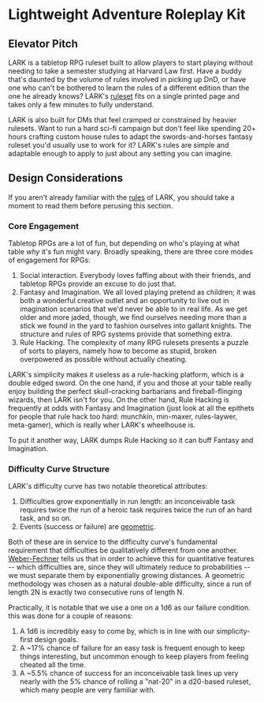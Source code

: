 # Lightweight Adventure Roleplay Kit

## Elevator Pitch

LARK is a tabletop RPG ruleset built to allow players to start playing without
needing to take a semester studying at Harvard Law first. Have a buddy that's
daunted by the volume of rules involved in picking up DnD, or have one who can't
be bothered to learn the rules of a different edition than the one he already
knows? LARK's [ruleset][rules] fits on a single printed page and takes only a
few minutes to fully understand.

LARK is also built for DMs that feel cramped or constrained by heavier
rulesets. Want to run a hard sci-fi campaign but don't feel like spending 20+
hours crafting custom house rules to adapt the swords-and-horses fantasy ruleset
you'd usually use to work for it? LARK's rules are simple and adaptable enough
to apply to just about any setting you can imagine.

## Design Considerations

If you aren't already familiar with the [rules][rules] of LARK, you should take
a moment to read them before perusing this section.

### Core Engagement

Tabletop RPGs are a lot of fun, but depending on who's playing at what table
*why* it's fun might vary. Broadly speaking, there are three core modes of
engagement for RPGs:

1. Social interaction. Everybody loves faffing about with their friends, and
tabletop RPGs provide an excuse to do just that.
1. Fantasy and Imagination. We all loved playing pretend as children; it was
both a wonderful creative outlet and an opportunity to live out in imagination
scenarios that we'd never be able to in real life. As we get older and more
jaded, though, we find ourselves needing more than a stick we found in the yard
to fashion ourselves into gallant knights. The structure and rules of RPG
systems provide that something extra.
1. Rule Hacking. The complexity of many RPG rulesets presents a puzzle of sorts
to players, namely how to become as stupid, broken overpowered as
possible without actually cheating.

LARK's simplicity makes it useless as a rule-hacking platform, which is a double
edged sword. On the one hand, if you and those at your table really enjoy
building the perfect skull-cracking barbarians and fireball-flinging wizards,
then LARK isn't for you. On the other hand, Rule Hacking is frequently at odds
with Fantasy and Imagination (just look at all the epithets for people that rule
hack too hard: munchkin, min-maxer, rules-laywer, meta-gamer), which is really
wher LARK's wheelhouse is.

To put it another way, LARK dumps Rule Hacking so it can buff Fantasy and
Imagination.

### Difficulty Curve Structure

LARK's difficulty curve has two notable theoretical attributes:

1. Difficulties grow exponentially in run length: an inconceivable task requires
twice the run of a heroic task requires twice the run of an hard task, and so
on.
1. Events (success or failure) are
[geometric](https://en.wikipedia.org/wiki/Geometric_distribution).

Both of these are in service to the difficulty curve's fundamental requirement
that difficulties be qualitatively different from one another.
[Weber-Fechner](https://en.wikipedia.org/wiki/Weber%E2%80%93Fechner_law) tells
us that in order to achieve this for quantitative features -- which difficulties
are, since they will ultimately reduce to probabilities -- we must separate them
by exponentially growing distances. A geometric methodology was chosen as a
natural double-able difficulty, since a run of length 2N is exactly two
consecutive runs of length N.

Practically, it is notable that we use a one on a 1d6 as our failure condition.
this was done for a couple of reasons:

1. A 1d6 is incredibly easy to come by, which is in line with our
simplicity-first design goals.
1. A ~17% chance of failure for an easy task is frequent enough to keep things
interesting, but uncommon enough to keep players from feeling cheated all the
time.
1. A ~5.5% chance of success for an inconceivable task lines up very nearly with
the 5% chance of rolling a "nat-20" in a d20-based ruleset, which many people
are very familiar with.

[rules]: https://github.com/alan-christopher/LARK/blob/main/pdf/lark.pdf